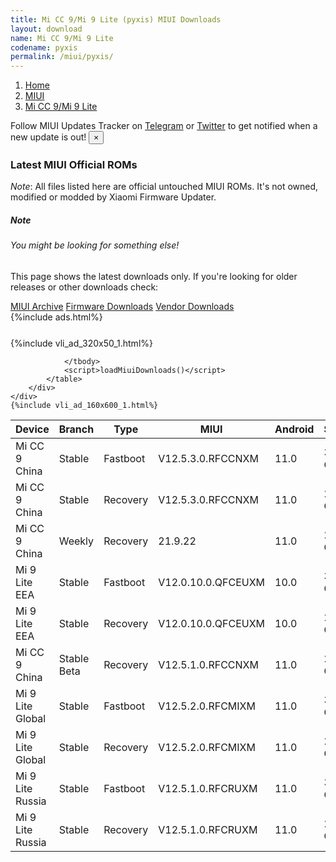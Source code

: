```yaml
---
title: Mi CC 9/Mi 9 Lite (pyxis) MIUI Downloads
layout: download
name: Mi CC 9/Mi 9 Lite
codename: pyxis
permalink: /miui/pyxis/
---
```

<nav aria-label="breadcrumb">
    <ol class="breadcrumb">
        <li class="breadcrumb-item"><a href="/">Home</a></li>
        <li class="breadcrumb-item"><a href="/miui/">MIUI</a></li>
        <li class="breadcrumb-item active" aria-current="page"><a href="/miui/pyxis/">Mi CC 9/Mi 9 Lite</a></li>
    </ol>
</nav>
<div class="alert alert-primary alert-dismissible fade show" role="alert">
    Follow MIUI Updates Tracker on <a href="https://t.me/MIUIUpdatesTracker" class="alert-link">Telegram</a>
     or <a href="https://twitter.com/MiFwUpdater" class="alert-link">Twitter</a> to get notified when a new update is out!
    <button type="button" class="close" data-dismiss="alert" aria-label="Close">
        <span aria-hidden="true">&times;</span>
    </button>
</div>

### Latest MIUI Official ROMs
*Note*: All files listed here are official untouched MIUI ROMs. It's not owned, modified or modded by Xiaomi Firmware Updater.
<div class="card">
  <div class="card-body">
    <h5 class="card-title">Note</h5>
    <h6 class="card-subtitle mb-2 text-muted">You might be looking for something else!</h6>
    <p class="card-text">This page shows the latest downloads only.
     If you're looking for older releases or other downloads check:</p>
    <a href="/archive/miui/pyxis/" class="card-link">MIUI Archive</a>
    <a href="/firmware/pyxis/" class="card-link">Firmware Downloads</a>
    <a href="/vendor/pyxis/" class="card-link">Vendor Downloads</a>
  </div>
</div>
{%include ads.html%}
<div class="row justify-content-center">
    <div class="col-10">
        <div class="table-responsive-md" style="margin-top: 25px;">
            {%include vli_ad_320x50_1.html%}
            <table id="miui" class="display dt-responsive nowrap compact table table-striped table-hover table-sm">
                <thead class="thead-dark">
                    <tr>
                        <th data-ref="device">Device</th>
                        <th data-ref="branch">Branch</th>
                        <th data-ref="type">Type</th>
                        <th data-ref="miui">MIUI</th>
                        <th data-ref="android">Android</th>
                        <th data-ref="size">Size</th>
                        <th data-ref="size">Date</th>
                        <th data-ref="link">Link</th>
                    </tr>
                </thead>
                <tbody>
                <tr><td>Mi CC 9 China</td><td>Stable</td><td>Fastboot</td><td>V12.5.3.0.RFCCNXM</td><td>11.0</td><td>3.8 GB</td><td>2021-06-24</td><td><a href="/miui/pyxis/stable/V12.5.3.0.RFCCNXM/">Download</a></td></tr>
<tr><td>Mi CC 9 China</td><td>Stable</td><td>Recovery</td><td>V12.5.3.0.RFCCNXM</td><td>11.0</td><td>2.6 GB</td><td>2021-07-02</td><td><a href="/miui/pyxis/stable/V12.5.3.0.RFCCNXM/">Download</a></td></tr>
<tr><td>Mi CC 9 China</td><td>Weekly</td><td>Recovery</td><td>21.9.22</td><td>11.0</td><td>2.7 GB</td><td>2021-09-23</td><td><a href="/miui/pyxis/weekly/21.9.22/">Download</a></td></tr>
<tr><td>Mi 9 Lite EEA</td><td>Stable</td><td>Fastboot</td><td>V12.0.10.0.QFCEUXM</td><td>10.0</td><td>3.2 GB</td><td>2021-08-02</td><td><a href="/miui/pyxis/stable/V12.0.10.0.QFCEUXM/">Download</a></td></tr>
<tr><td>Mi 9 Lite EEA</td><td>Stable</td><td>Recovery</td><td>V12.0.10.0.QFCEUXM</td><td>10.0</td><td>2.6 GB</td><td>2021-08-06</td><td><a href="/miui/pyxis/stable/V12.0.10.0.QFCEUXM/">Download</a></td></tr>
<tr><td>Mi CC 9 China</td><td>Stable Beta</td><td>Recovery</td><td>V12.5.1.0.RFCCNXM</td><td>11.0</td><td>2.6 GB</td><td>2021-04-26</td><td><a href="/miui/pyxis/stable beta/V12.5.1.0.RFCCNXM/">Download</a></td></tr>
<tr><td>Mi 9 Lite Global</td><td>Stable</td><td>Fastboot</td><td>V12.5.2.0.RFCMIXM</td><td>11.0</td><td>3.2 GB</td><td>2021-07-13</td><td><a href="/miui/pyxis/stable/V12.5.2.0.RFCMIXM/">Download</a></td></tr>
<tr><td>Mi 9 Lite Global</td><td>Stable</td><td>Recovery</td><td>V12.5.2.0.RFCMIXM</td><td>11.0</td><td>2.7 GB</td><td>2021-07-20</td><td><a href="/miui/pyxis/stable/V12.5.2.0.RFCMIXM/">Download</a></td></tr>
<tr><td>Mi 9 Lite Russia</td><td>Stable</td><td>Fastboot</td><td>V12.5.1.0.RFCRUXM</td><td>11.0</td><td>3.3 GB</td><td>2021-07-23</td><td><a href="/miui/pyxis/stable/V12.5.1.0.RFCRUXM/">Download</a></td></tr>
<tr><td>Mi 9 Lite Russia</td><td>Stable</td><td>Recovery</td><td>V12.5.1.0.RFCRUXM</td><td>11.0</td><td>2.7 GB</td><td>2021-08-10</td><td><a href="/miui/pyxis/stable/V12.5.1.0.RFCRUXM/">Download</a></td></tr>

                </tbody>
                <script>loadMiuiDownloads()</script>
            </table>
        </div>
    </div>
    {%include vli_ad_160x600_1.html%}
</div>
